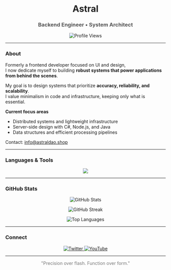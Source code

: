 <h1 align="center" style="font-weight:bold; color:#222;">Astral</h1>
<h3 align="center" style="color:#555;">Backend Engineer • System Architect</h3>

<p align="center">
  <img src="https://komarev.com/ghpvc/?username=aiueodayon&label=Profile+Views&color=gray&style=flat-square" alt="Profile Views">
</p>

---

### About
Formerly a frontend developer focused on UI and design,  
I now dedicate myself to building **robust systems that power applications from behind the scenes**.  

My goal is to design systems that prioritize **accuracy, reliability, and scalability**.  
I value minimalism in code and infrastructure, keeping only what is essential.

**Current focus areas**
- Distributed systems and lightweight infrastructure  
- Server-side design with C#, Node.js, and Java  
- Data structures and efficient processing pipelines  

Contact: [info@astraldao.shop](mailto:info@astraldao.shop)

---

### Languages & Tools
<p align="center">
  <img src="https://skillicons.dev/icons?i=cs,java,nodejs,python,php,go,docker,linux,nginx,aws,redis,mysql,postgres,git&theme=light" />
</p>

---

### GitHub Stats
<p align="center">
  <img src="https://github-readme-stats.vercel.app/api?username=aiueodayon&show_icons=true&theme=graywhite" alt="GitHub Stats" />
</p>
<p align="center">
  <img src="https://github-readme-streak-stats.herokuapp.com/?user=aiueodayon&theme=graywhite" alt="GitHub Streak" />
</p>
<p align="center">
  <img src="https://github-readme-stats.vercel.app/api/top-langs/?username=aiueodayon&layout=compact&theme=graywhite" alt="Top Languages" />
</p>

---

### Connect
<p align="center">
  <a href="https://twitter.com/astralstelldao" target="_blank">
    <img src="https://img.shields.io/badge/Twitter-111111?style=for-the-badge&logo=twitter&logoColor=white" alt="Twitter" />
  </a>
  <a href="https://www.youtube.com/c/astralstell" target="_blank">
    <img src="https://img.shields.io/badge/YouTube-111111?style=for-the-badge&logo=youtube&logoColor=white" alt="YouTube" />
  </a>
</p>

---

<p align="center" style="font-size:14px; color:#777;">
"Precision over flash. Function over form."
</p>

